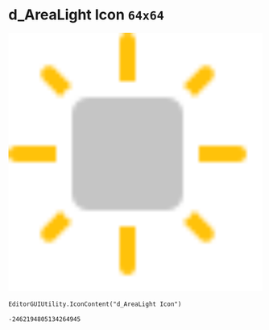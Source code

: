 # d_AreaLight Icon `64x64`
<img src="/img/d_AreaLight%20Icon.png" width=512 height=512>

``` CSharp
EditorGUIUtility.IconContent("d_AreaLight Icon")
```
```
-2462194805134264945
```
